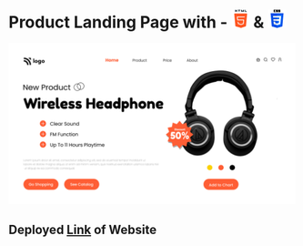 # Product Landing Page with - ![HTMl](./readmeImages/html-5.png) & ![CSS](./readmeImages/css-3.png)

![Screenshot](./7.png)

## Deployed [Link](https://earnest-cat-dd73e9.netlify.app/) of Website
